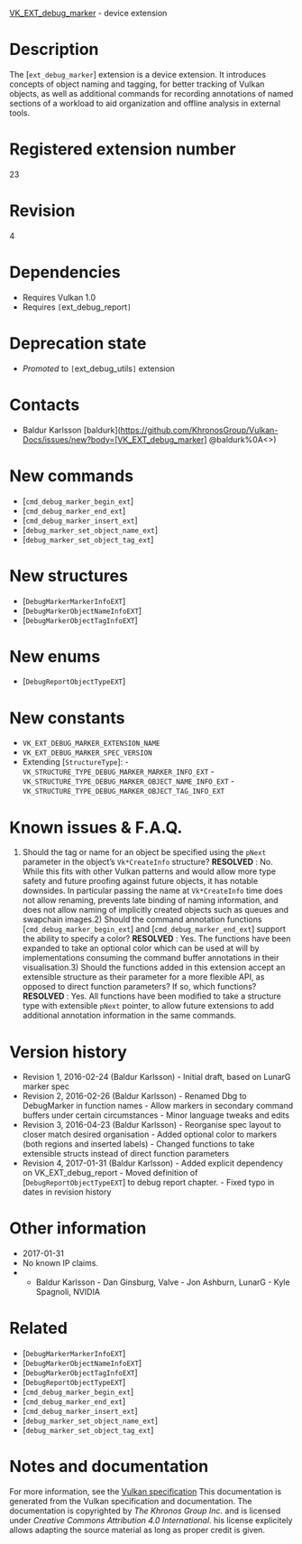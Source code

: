 [VK_EXT_debug_marker](https://www.khronos.org/registry/vulkan/specs/1.3-extensions/man/html/VK_EXT_debug_marker.html) - device extension

# Description
The [`ext_debug_marker`] extension is a device extension.
It introduces concepts of object naming and tagging, for better tracking of
Vulkan objects, as well as additional commands for recording annotations of
named sections of a workload to aid organization and offline analysis in
external tools.

# Registered extension number
23

# Revision
4

# Dependencies
- Requires Vulkan 1.0
- Requires `[`ext_debug_report`]`

# Deprecation state
- *Promoted* to `[`ext_debug_utils`]` extension

# Contacts
- Baldur Karlsson [baldurk](https://github.com/KhronosGroup/Vulkan-Docs/issues/new?body=[VK_EXT_debug_marker] @baldurk%0A<<Here describe the issue or question you have about the VK_EXT_debug_marker extension>>)

# New commands
- [`cmd_debug_marker_begin_ext`]
- [`cmd_debug_marker_end_ext`]
- [`cmd_debug_marker_insert_ext`]
- [`debug_marker_set_object_name_ext`]
- [`debug_marker_set_object_tag_ext`]

# New structures
- [`DebugMarkerMarkerInfoEXT`]
- [`DebugMarkerObjectNameInfoEXT`]
- [`DebugMarkerObjectTagInfoEXT`]

# New enums
- [`DebugReportObjectTypeEXT`]

# New constants
- `VK_EXT_DEBUG_MARKER_EXTENSION_NAME`
- `VK_EXT_DEBUG_MARKER_SPEC_VERSION`
- Extending [`StructureType`]:  - `VK_STRUCTURE_TYPE_DEBUG_MARKER_MARKER_INFO_EXT`  - `VK_STRUCTURE_TYPE_DEBUG_MARKER_OBJECT_NAME_INFO_EXT`  - `VK_STRUCTURE_TYPE_DEBUG_MARKER_OBJECT_TAG_INFO_EXT`

# Known issues & F.A.Q.
1) Should the tag or name for an object be specified using the `pNext`
parameter in the object’s `Vk*CreateInfo` structure? **RESOLVED** : No.
While this fits with other Vulkan patterns and would allow more type safety
and future proofing against future objects, it has notable downsides.
In particular passing the name at `Vk*CreateInfo` time does not allow
renaming, prevents late binding of naming information, and does not allow
naming of implicitly created objects such as queues and swapchain images.2) Should the command annotation functions [`cmd_debug_marker_begin_ext`]
and [`cmd_debug_marker_end_ext`] support the ability to specify a color? **RESOLVED** : Yes.
The functions have been expanded to take an optional color which can be used
at will by implementations consuming the command buffer annotations in their
visualisation.3) Should the functions added in this extension accept an extensible
structure as their parameter for a more flexible API, as opposed to direct
function parameters? If so, which functions? **RESOLVED** : Yes.
All functions have been modified to take a structure type with extensible
`pNext` pointer, to allow future extensions to add additional annotation
information in the same commands.

# Version history
- Revision 1, 2016-02-24 (Baldur Karlsson)  - Initial draft, based on LunarG marker spec 
- Revision 2, 2016-02-26 (Baldur Karlsson)  - Renamed Dbg to DebugMarker in function names  - Allow markers in secondary command buffers under certain circumstances  - Minor language tweaks and edits 
- Revision 3, 2016-04-23 (Baldur Karlsson)  - Reorganise spec layout to closer match desired organisation  - Added optional color to markers (both regions and inserted labels)  - Changed functions to take extensible structs instead of direct function parameters 
- Revision 4, 2017-01-31 (Baldur Karlsson)  - Added explicit dependency on VK_EXT_debug_report  - Moved definition of [`DebugReportObjectTypeEXT`] to debug report chapter.  - Fixed typo in dates in revision history

# Other information
* 2017-01-31
* No known IP claims.
*   - Baldur Karlsson  - Dan Ginsburg, Valve  - Jon Ashburn, LunarG  - Kyle Spagnoli, NVIDIA

# Related
- [`DebugMarkerMarkerInfoEXT`]
- [`DebugMarkerObjectNameInfoEXT`]
- [`DebugMarkerObjectTagInfoEXT`]
- [`DebugReportObjectTypeEXT`]
- [`cmd_debug_marker_begin_ext`]
- [`cmd_debug_marker_end_ext`]
- [`cmd_debug_marker_insert_ext`]
- [`debug_marker_set_object_name_ext`]
- [`debug_marker_set_object_tag_ext`]

# Notes and documentation
For more information, see the [Vulkan specification](https://www.khronos.org/registry/vulkan/specs/1.3-extensions/html/vkspec.html)
This documentation is generated from the Vulkan specification and documentation.
The documentation is copyrighted by *The Khronos Group Inc.* and is licensed under *Creative Commons Attribution 4.0 International*.
his license explicitely allows adapting the source material as long as proper credit is given.
        
